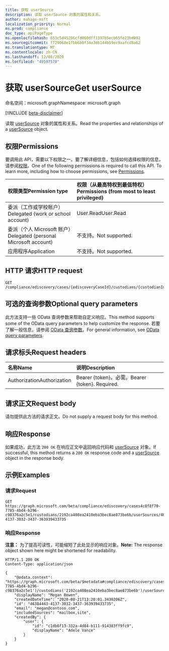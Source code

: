 ```yaml
---
title: 获取 userSource
description: 读取 userSource 对象的属性和关系。
author: mahage-msft
localization_priority: Normal
ms.prod: compliance
doc_type: apiPageType
ms.openlocfilehash: 653c5d45286cfd860dff1397b5ecb65fe23bd992
ms.sourcegitcommit: f729068e1fbb6b0f34a3d6144b59ec9aafcd8a62
ms.translationtype: MT
ms.contentlocale: zh-CN
ms.lasthandoff: 12/08/2020
ms.locfileid: "49597578"
---
```

# <a name="get-usersource"></a><span data-ttu-id="e2454-103">获取 userSource</span><span class="sxs-lookup"><span data-stu-id="e2454-103">Get userSource</span></span>

<span data-ttu-id="e2454-104">命名空间：microsoft.graph</span><span class="sxs-lookup"><span data-stu-id="e2454-104">Namespace: microsoft.graph</span></span>

[!INCLUDE [beta-disclaimer](../../includes/beta-disclaimer.md)]

<span data-ttu-id="e2454-105">读取 [userSource](../resources/usersource.md) 对象的属性和关系。</span><span class="sxs-lookup"><span data-stu-id="e2454-105">Read the properties and relationships of a [userSource](../resources/usersource.md) object.</span></span>

## <a name="permissions"></a><span data-ttu-id="e2454-106">权限</span><span class="sxs-lookup"><span data-stu-id="e2454-106">Permissions</span></span>

<span data-ttu-id="e2454-p101">要调用此 API，需要以下权限之一。要了解详细信息，包括如何选择权限的信息，请参阅[权限](/graph/permissions-reference)。</span><span class="sxs-lookup"><span data-stu-id="e2454-p101">One of the following permissions is required to call this API. To learn more, including how to choose permissions, see [Permissions](/graph/permissions-reference).</span></span>

|<span data-ttu-id="e2454-109">权限类型</span><span class="sxs-lookup"><span data-stu-id="e2454-109">Permission type</span></span>|<span data-ttu-id="e2454-110">权限（从最高特权到最低特权）</span><span class="sxs-lookup"><span data-stu-id="e2454-110">Permissions (from most to least privileged)</span></span>|
|:---|:---|
|<span data-ttu-id="e2454-111">委派（工作或学校帐户）</span><span class="sxs-lookup"><span data-stu-id="e2454-111">Delegated (work or school account)</span></span>|<span data-ttu-id="e2454-112">User.Read</span><span class="sxs-lookup"><span data-stu-id="e2454-112">User.Read</span></span>|
|<span data-ttu-id="e2454-113">委派（个人 Microsoft 帐户）</span><span class="sxs-lookup"><span data-stu-id="e2454-113">Delegated (personal Microsoft account)</span></span>|<span data-ttu-id="e2454-114">不支持。</span><span class="sxs-lookup"><span data-stu-id="e2454-114">Not supported.</span></span>|
|<span data-ttu-id="e2454-115">应用程序</span><span class="sxs-lookup"><span data-stu-id="e2454-115">Application</span></span>|<span data-ttu-id="e2454-116">不支持。</span><span class="sxs-lookup"><span data-stu-id="e2454-116">Not supported.</span></span>|

## <a name="http-request"></a><span data-ttu-id="e2454-117">HTTP 请求</span><span class="sxs-lookup"><span data-stu-id="e2454-117">HTTP request</span></span>

<!-- {
  "blockType": "ignored"
}
-->

``` http
GET /compliance/ediscovery/cases/{ediscoveryCaseId}/custodians/{custodianId}/userSources/{userSourceId}
```

## <a name="optional-query-parameters"></a><span data-ttu-id="e2454-118">可选的查询参数</span><span class="sxs-lookup"><span data-stu-id="e2454-118">Optional query parameters</span></span>

<span data-ttu-id="e2454-119">此方法支持一些 OData 查询参数来帮助自定义响应。</span><span class="sxs-lookup"><span data-stu-id="e2454-119">This method supports some of the OData query parameters to help customize the response.</span></span> <span data-ttu-id="e2454-120">若要了解一般信息，请参阅 [OData 查询参数](/graph/query-parameters)。</span><span class="sxs-lookup"><span data-stu-id="e2454-120">For general information, see [OData query parameters](/graph/query-parameters).</span></span>

## <a name="request-headers"></a><span data-ttu-id="e2454-121">请求标头</span><span class="sxs-lookup"><span data-stu-id="e2454-121">Request headers</span></span>

|<span data-ttu-id="e2454-122">名称</span><span class="sxs-lookup"><span data-stu-id="e2454-122">Name</span></span>|<span data-ttu-id="e2454-123">说明</span><span class="sxs-lookup"><span data-stu-id="e2454-123">Description</span></span>|
|:---|:---|
|<span data-ttu-id="e2454-124">Authorization</span><span class="sxs-lookup"><span data-stu-id="e2454-124">Authorization</span></span>|<span data-ttu-id="e2454-p103">Bearer {token}。必需。</span><span class="sxs-lookup"><span data-stu-id="e2454-p103">Bearer {token}. Required.</span></span>|

## <a name="request-body"></a><span data-ttu-id="e2454-127">请求正文</span><span class="sxs-lookup"><span data-stu-id="e2454-127">Request body</span></span>

<span data-ttu-id="e2454-128">请勿提供此方法的请求正文。</span><span class="sxs-lookup"><span data-stu-id="e2454-128">Do not supply a request body for this method.</span></span>

## <a name="response"></a><span data-ttu-id="e2454-129">响应</span><span class="sxs-lookup"><span data-stu-id="e2454-129">Response</span></span>

<span data-ttu-id="e2454-130">如果成功，此方法 `200 OK` 在响应正文中返回响应代码和 [userSource](../resources/usersource.md) 对象。</span><span class="sxs-lookup"><span data-stu-id="e2454-130">If successful, this method returns a `200 OK` response code and a [userSource](../resources/usersource.md) object in the response body.</span></span>

## <a name="examples"></a><span data-ttu-id="e2454-131">示例</span><span class="sxs-lookup"><span data-stu-id="e2454-131">Examples</span></span>

### <a name="request"></a><span data-ttu-id="e2454-132">请求</span><span class="sxs-lookup"><span data-stu-id="e2454-132">Request</span></span>

<!-- {
  "blockType": "request",
  "name": "get_usersource"
}
-->

``` http
GET https://graph.microsoft.com/beta/compliance/ediscovery/cases4c8f8f70-7785-4bd4-b296-c98376a2c5e1/custodians/2192ca408ea2410eba3bec8ae873be6b/userSources/46384443-4137-3032-3437-363939433735
```

### <a name="response"></a><span data-ttu-id="e2454-133">响应</span><span class="sxs-lookup"><span data-stu-id="e2454-133">Response</span></span>

<span data-ttu-id="e2454-134">**注意：** 为了提高可读性，可能缩短了此处显示的响应对象。</span><span class="sxs-lookup"><span data-stu-id="e2454-134">**Note:** The response object shown here might be shortened for readability.</span></span>
<!-- {
  "blockType": "response",
  "truncated": true,
  "@odata.type": "microsoft.graph.userSource"
}
-->

``` http
HTTP/1.1 200 OK
Content-Type: application/json

{
    "@odata.context": "https://graph.microsoft.com/beta/$metadata#compliance/ediscovery/cases('4c8f8f70-7785-4bd4-b296-c98376a2c5e1')/custodians('2192ca408ea2410eba3bec8ae873be6b')/userSources",
    "displayName": "Megan Bowen",
    "createdDateTime": "2020-08-21T13:20:01.3430206Z",
    "id": "46384443-4137-3032-3437-363939433735",
    "email": "megan@contoso.com",
    "includedSources": "mailbox,site",
    "createdBy": {
        "user": {
            "id": "c1db6f13-332a-4d84-b111-914383ff9fc9",
            "displayName": "Adele Vance"
        }
    }
}
```
